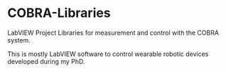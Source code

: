 # COBRA-Libraries

LabVIEW Project Libraries for measurement and control with the COBRA system.

This is mostly LabVIEW software to control wearable robotic devices developed during my PhD.
